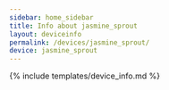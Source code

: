 ```yaml
---
sidebar: home_sidebar
title: Info about jasmine_sprout
layout: deviceinfo
permalink: /devices/jasmine_sprout/
device: jasmine_sprout
---
```

{% include templates/device_info.md %}
